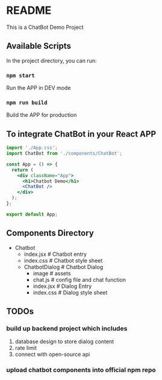 # README

This is a ChatBot Demo Project

## Available Scripts

In the project directory, you can run:

### `npm start`

Run the APP in DEV mode

### `npm run build`

Build the APP for production

## To integrate ChatBot in your React APP
```jsx
import './App.css';
import ChatBot from './components/ChatBot';

const App = () => {
  return (
    <div className="App">
      <h1>Chatbot Demo</h1>
      <ChatBot />
    </div>
  );
};

export default App;

```

## Components Directory
- Chatbot
    - index.jsx            # Chatbot entry
    - index.css # Chatbot style sheet
    - ChatbotDialog             # Chatbot Dialog
        - image     # assets
        - chat.js    # config file and chat function
        - index.jsx # Dialog Entry
        - index.css # Dialog style sheet

## TODOs
### build up backend project which includes
1. database design to store dialog content
2. rate limit
3. connect with open-source api
  
### upload chatbot components into official npm repo
 
